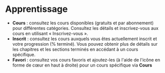 # **Apprentissage**

- **Cours** : consultez les cours disponibles (gratuits et par abonnement) pour différentes catégories. Consultez les détails et inscrivez-vous aux cours en utilisant « Inscrivez-vous ».
- **Inscrit** : consultez les cours auxquels vous êtes actuellement inscrit et votre progression (% terminé). Vous pouvez obtenir plus de détails sur les chapitres et les sections terminés en accédant à un cours spécifique.
- **Favori** : consultez vos cours favoris et ajoutez-les (à l'aide de l'icône en forme de cœur en haut à droite) pour un cours spécifique via **Cours**
